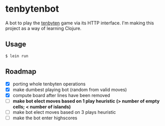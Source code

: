 # tenbytenbot

A bot to play the [tenbyten](https://github.com/JosePedroDias/tenbyten) game via its HTTP interface.
I'm making this project as a way of learning Clojure.



## Usage

    $ lein run



## Roadmap

* [x] porting whole tenbyten operations
* [x] make dumbest playing bot (random from valid moves)
* [x] compute board after lines have been removed
* [ ] **make bot elect moves based on 1 play heuristic (> number of empty cells; < number of islands)**
* [ ] make bot elect moves based on 3 plays heuristic
* [ ] make the bot enter highscores

